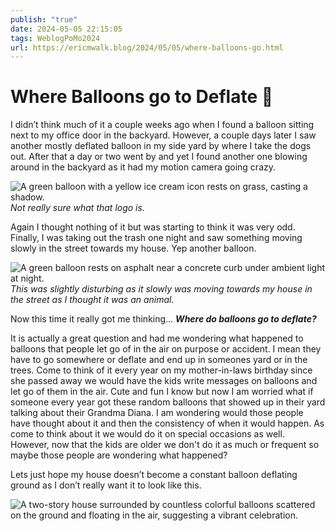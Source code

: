 ```yaml
---
publish: "true"
date: 2024-05-05 22:15:05
tags: WeblogPoMo2024
url: https://ericmwalk.blog/2024/05/05/where-balloons-go.html
---
```


# Where Balloons go to Deflate 🎈

I didn’t think much of it a couple weeks ago when I found a balloon sitting next to my office door in the backyard. However, a couple days later I saw another mostly deflated balloon in my side yard by where I take the dogs out. After that a day or two went by and yet I found another one blowing around in the backyard as it had my motion camera going crazy.

![A green balloon with a yellow ice cream icon rests on grass, casting a shadow.](https://ericmwalk.blog/uploads/2024/img-8724.png)
*Not really sure what that logo is.*

Again I thought nothing of it but was starting to think it was very odd. Finally, I was taking out the trash one night and saw something moving slowly in the street towards my house. Yep another balloon.

![A green balloon rests on asphalt near a concrete curb under ambient light at night.](https://ericmwalk.blog/uploads/2024/img-8723.png)
*This was slightly disturbing as it slowly was moving towards my house in the street as I thought it was an animal.*

Now this time it really got me thinking… ***Where do balloons go to deflate?***

It is actually a great question and had me wondering what happened to balloons that people let go of in the air on purpose or accident. I mean they have to go somewhere or deflate and end up in someones yard or in the trees. Come to think of it every year on my mother-in-laws birthday since she passed away we would have the kids write messages on balloons and let go of them in the air. Cute and fun I know but now I am worried what if someone every year got these random balloons that showed up in their yard talking about their Grandma Diana. I am wondering would those people have thought about it and then the consistency of when it would happen. As come to think about it we would do it on special occasions as well. However, now that the kids are older we don't do it as much or frequent so maybe those people are wondering what happened?

Lets just hope my house doesn’t become a constant balloon deflating ground as I don’t really want it to look like this.

![A two-story house surrounded by countless colorful balloons scattered on the ground and floating in the air, suggesting a vibrant celebration.](https://ericmwalk.blog/uploads/2024/815e1898-02c4-485b-8c9b-7eb3798da091.png)
